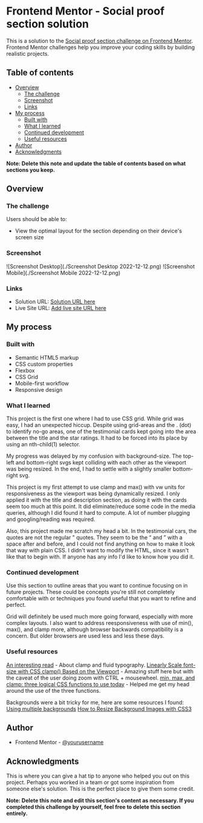 # Frontend Mentor - Social proof section solution

This is a solution to the [Social proof section challenge on Frontend Mentor](https://www.frontendmentor.io/challenges/social-proof-section-6e0qTv_bA). Frontend Mentor challenges help you improve your coding skills by building realistic projects. 

## Table of contents

- [Overview](#overview)
  - [The challenge](#the-challenge)
  - [Screenshot](#screenshot)
  - [Links](#links)
- [My process](#my-process)
  - [Built with](#built-with)
  - [What I learned](#what-i-learned)
  - [Continued development](#continued-development)
  - [Useful resources](#useful-resources)
- [Author](#author)
- [Acknowledgments](#acknowledgments)

**Note: Delete this note and update the table of contents based on what sections you keep.**

## Overview

### The challenge

Users should be able to:

- View the optimal layout for the section depending on their device's screen size

### Screenshot

![Screenshot Desktop](./Screenshot Desktop 2022-12-12.png)
![Screenshot Mobile](./Screenshot Mobile 2022-12-12.png)

### Links

- Solution URL: [Solution URL here](https://github.com/kwngptrl/FEM-social-proof-section-master)
- Live Site URL: [Add live site URL here](https://your-live-site-url.com)

## My process

### Built with

- Semantic HTML5 markup
- CSS custom properties
- Flexbox
- CSS Grid
- Mobile-first workflow
- Responsive design

### What I learned

This project is the first one where I had to use CSS grid. While grid was easy, I had an unexpected hiccup. Despite using grid-areas and the . (dot) to identify no-go areas, one of the testimonial cards kept going into the area between the title and the star ratings. It had to be forced into its place by using an nth-child(1) selector.

My progress was delayed by my confusion with background-size. The top-left and bottom-right svgs kept colliding with each other as the viewport was being resized. In the end, I had to settle with a slightly smaller bottom-right svg.

This project is my first attempt to use clamp and max() with vw units for responsiveness as the viewport was being dynamically resized. I only applied it with the title and description section, as doing it with the cards seem too much at this point. It did eliminate/reduce some code in the media queries, although I did found it hard to compute. A lot of number plugging and googling/reading was required.

Also, this project made me scratch my head a bit. In the testimonial cars, the quotes are not the regular " quotes. They seem to be the “ and ” with a space after and before, and I could not find anything on how to make it look that way with plain CSS. I didn't want to modify the HTML, since it wasn't like that to begin with. If anyone has any info I'd like to know how you did it.

### Continued development

Use this section to outline areas that you want to continue focusing on in future projects. These could be concepts you're still not completely comfortable with or techniques you found useful that you want to refine and perfect.

Grid will definitely be used much more going forward, especially with more complex layouts. I also want to address reesponsiveness with use of min(), max(), and clamp more, although browser backwards compatibility is a concern. But older browsers are used less and less these days.

### Useful resources

[An interesting read](https://utopia.fyi/blog/clamp) - About clamp and fluid typography.
[Linearly Scale font-size with CSS clamp() Based on the Viewport](https://css-tricks.com/linearly-scale-font-size-with-css-clamp-based-on-the-viewport/) - Amazing stuff here but with the caveat of the user doing zoom with CTRL + mousewheel.
[min, max, and clamp: three logical CSS functions to use today](https://web.dev/min-max-clamp/) - Helped me get my head around the use of the three functions. 

Backgrounds were a bit tricky for me, here are some resources I found:
[Using multiple backgrounds](https://developer.mozilla.org/en-US/docs/Web/CSS/CSS_Backgrounds_and_Borders/Using_multiple_backgrounds)
[How to Resize Background Images with CSS3](https://www.w3docs.com/snippets/css/how-to-resize-background-images-with-css3.html)

## Author

- Frontend Mentor - [@yourusername](https://www.frontendmentor.io/profile/kwngptrl)

## Acknowledgments

This is where you can give a hat tip to anyone who helped you out on this project. Perhaps you worked in a team or got some inspiration from someone else's solution. This is the perfect place to give them some credit.

**Note: Delete this note and edit this section's content as necessary. If you completed this challenge by yourself, feel free to delete this section entirely.**

